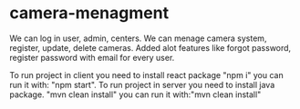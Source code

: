 # camera-menagment

We can log in user, admin, centers.
We can menage camera system, register, update, delete cameras.
Added alot features like forgot password, register password with email for every user.


To run project in client you need to install react package "npm i" you can run it with: "npm start".
To run project in server you need to install java package. "mvn clean install" you can run it with:"mvn clean install"